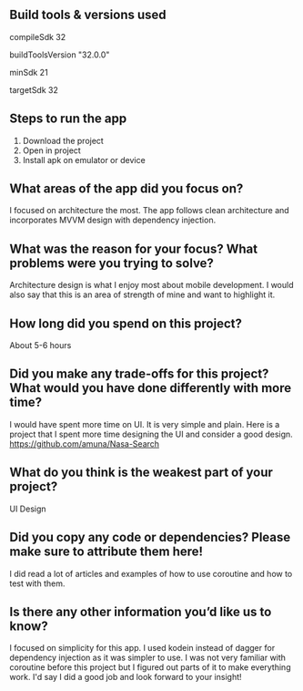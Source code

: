 ## Build tools & versions used
compileSdk 32

buildToolsVersion "32.0.0"


minSdk 21


targetSdk 32

## Steps to run the app
1) Download the project
2) Open in project
3) Install apk on emulator or device

## What areas of the app did you focus on?
I focused on architecture the most. The app follows clean architecture and incorporates MVVM design with dependency injection.

## What was the reason for your focus? What problems were you trying to solve?
Architecture design is what I enjoy most about mobile development. I would also say that this is an area of strength of mine and want to highlight it.

## How long did you spend on this project?
About 5-6 hours

## Did you make any trade-offs for this project? What would you have done differently with more time?
I would have spent more time on UI. It is very simple and plain. Here is a project that I spent more time designing the UI and consider a good design. 
https://github.com/amuna/Nasa-Search

## What do you think is the weakest part of your project?
UI Design

## Did you copy any code or dependencies? Please make sure to attribute them here!
I did read a lot of articles and examples of how to use coroutine and how to test with them.

## Is there any other information you’d like us to know?
I focused on simplicity for this app. I used kodein instead of dagger for dependency injection as it was simpler to use.
I was not very familiar with coroutine before this project but I figured out parts of it to make everything work.
I'd say I did a good job and look forward to your insight!
